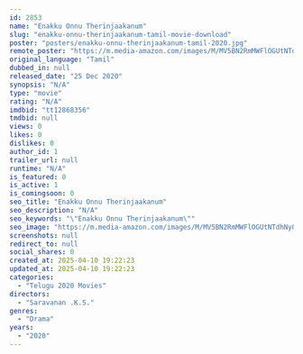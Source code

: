 ```yaml
---
id: 2853
name: "Enakku Onnu Therinjaakanum"
slug: "enakku-onnu-therinjaakanum-tamil-movie-download"
poster: "posters/enakku-onnu-therinjaakanum-tamil-2020.jpg"
remote_poster: "https://m.media-amazon.com/images/M/MV5BN2RmMWFlOGUtNTdhNy00ODkyLTg3MTEtZWNjNWFjMjIzYWQ4XkEyXkFqcGdeQXVyMTE2MjAzMTU3._V1_SX300.jpg"
original_language: "Tamil"
dubbed_in: null
released_date: "25 Dec 2020"
synopsis: "N/A"
type: "movie"
rating: "N/A"
imdbid: "tt12868356"
tmdbid: null
views: 0
likes: 0
dislikes: 0
author_id: 1
trailer_url: null
runtime: "N/A"
is_featured: 0
is_active: 1
is_comingsoon: 0
seo_title: "Enakku Onnu Therinjaakanum"
seo_description: "N/A"
seo_keywords: "\"Enakku Onnu Therinjaakanum\""
seo_image: "https://m.media-amazon.com/images/M/MV5BN2RmMWFlOGUtNTdhNy00ODkyLTg3MTEtZWNjNWFjMjIzYWQ4XkEyXkFqcGdeQXVyMTE2MjAzMTU3._V1_SX300.jpg"
screenshots: null
redirect_to: null
social_shares: 0
created_at: 2025-04-10 19:22:23
updated_at: 2025-04-10 19:22:23
categories:
  - "Telugu 2020 Movies"
directors:
  - "Saravanan .K.S."
genres:
  - "Drama"
years:
  - "2020"
---
```

